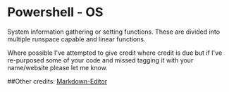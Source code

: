 # Powershell - OS

System information gathering or setting functions. These are divided into multiple runspace capable and linear functions.

Where possible I've attempted to give credit where credit is due but if I've re-purposed some of your code and missed tagging it with your name/website please let me know.

##Other credits:
[Markdown-Editor](https://github.com/jbt/markdown-editor)
